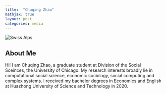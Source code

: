 ```yaml
---
title:  "Chuqing Zhao"
mathjax: true
layout: post
categories: media
---
```


![Swiss Alps](https://user-images.githubusercontent.com/4943215/55412536-edbba180-5567-11e9-9c70-6d33bca3f8ed.jpg)


## About Me

Hi! I am Chuqing Zhao, a graduate student at Division of the Social Sceinces, the University of Chicago. My research interests broadly lie in computational social science, economic sociology, social computing and complex systems. I received my bachelor degrees in Economics and English at Huazhong University of Science and Technology in 2020.

